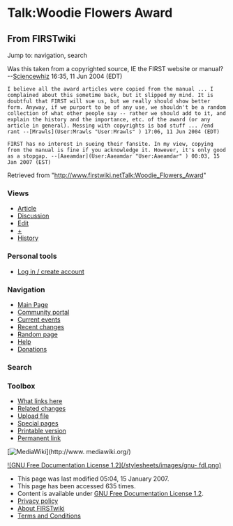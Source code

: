 # Talk:Woodie Flowers Award

## From FIRSTwiki

Jump to: navigation, search

Was this taken from a copyrighted source, IE the FIRST website or manual? --[Sciencewhiz](User:Sciencewhiz "User:Sciencewhiz") 16:35, 11 Jun 2004 (EDT)

```
I believe all the award articles were copied from the manual ... I complained about this sometime back, but it slipped my mind. It is doubtful that FIRST will sue us, but we really should show better form. Anyway, if we purport to be of any use, we shouldn't be a random collection of what other people say -- rather we should add to it, and explain the history and the importance, etc. of the award (or any article in general). Messing with copyrights is bad stuff ... /end rant --[Mrawls](User:Mrawls "User:Mrawls" ) 17:06, 11 Jun 2004 (EDT) 

FIRST has no interest in sueing their fansite. In my view, copying from the manual is fine if you acknowledge it. However, it's only good as a stopgap. --[Aaeamdar](User:Aaeamdar "User:Aaeamdar" ) 00:03, 15 Jan 2007 (EST) 
```

Retrieved from "<http://www.firstwiki.netTalk:Woodie_Flowers_Award>"

### Views

- [Article](Woodie_Flowers_Award)
- [Discussion](Talk:Woodie_Flowers_Award)
- [Edit](/index.php?title=Talk:Woodie_Flowers_Award&action=edit)
- [+](/index.php?title=Talk:Woodie_Flowers_Award&action=edit&section=new)
- [History](/index.php?title=Talk:Woodie_Flowers_Award&action=history)

### Personal tools

- [Log in / create account](/index.php?title=Special:Userlogin&returnto=Talk:Woodie_Flowers_Award)

[](Main_Page "Main Page")

### Navigation

- [Main Page](Main_Page)
- [Community portal](FIRSTwiki:Community_portal)
- [Current events](Current_events)
- [Recent changes](Special:Recentchanges)
- [Random page](Special:Random)
- [Help](Help:Contents)
- [Donations](FIRSTwiki:Site_support)

### Search

### Toolbox

- [What links here](Special:Whatlinkshere/Talk:Woodie_Flowers_Award)
- [Related changes](Special:Recentchangeslinked/Talk:Woodie_Flowers_Award)
- [Upload file](Special:Upload)
- [Special pages](Special:Specialpages)
- [Printable version](/index.php?title=Talk:Woodie_Flowers_Award&printable=yes)
- [Permanent link](/index.php?title=Talk:Woodie_Flowers_Award&oldid=53108)

[![MediaWiki](/skins/common/images/poweredby_mediawiki_88x31.png)](http://www.
mediawiki.org/)

[![GNU Free Documentation License 1.2](/stylesheets/images/gnu-
fdl.png)](http://www.gnu.org/copyleft/fdl.html)

- This page was last modified 05:04, 15 January 2007.
- This page has been accessed 635 times.
- Content is available under [GNU Free Documentation License 1.2](http://www.gnu.org/copyleft/fdl.html "http://www.gnu.org/copyleft/fdl.html").
- [Privacy policy](FIRSTwiki:Privacy_policy "FIRSTwiki:Privacy policy")
- [About FIRSTwiki](FIRSTwiki:About "FIRSTwiki:About")
- [Terms and Conditions](FIRSTwiki:Terms_and_conditions "FIRSTwiki:Terms and conditions")
